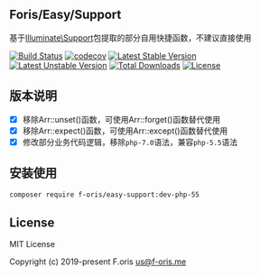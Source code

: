 ## Foris/Easy/Support

基于[Illuminate\Support](https://github.com/illuminate/support)包提取的部分自用快捷函数，不建议直接使用

[![Build Status](https://travis-ci.com/itsanr-oris/easy-support.svg?branch=master)](https://travis-ci.com/itsanr-oris/easy-support)
[![codecov](https://codecov.io/gh/itsanr-oris/easy-support/branch/master/graph/badge.svg)](https://codecov.io/gh/itsanr-oris/easy-support)
[![Latest Stable Version](https://poser.pugx.org/f-oris/easy-support/v/stable)](https://packagist.org/packages/f-oris/easy-support)
[![Latest Unstable Version](https://poser.pugx.org/f-oris/easy-support/v/unstable)](https://packagist.org/packages/f-oris/easy-support)
[![Total Downloads](https://poser.pugx.org/f-oris/easy-support/downloads)](https://packagist.org/packages/f-oris/easy-support)
[![License](https://poser.pugx.org/f-oris/easy-support/license)](LICENSE)

## 版本说明

- [x] 移除Arr::unset()函数，可使用Arr::forget()函数替代使用
- [x] 移除Arr::expect()函数，可使用Arr::except()函数替代使用
- [x] 修改部分业务代码逻辑，移除`php-7.0`语法，兼容`php-5.5`语法

## 安装使用

```bash
composer require f-oris/easy-support:dev-php-55
```

## License

MIT License

Copyright (c) 2019-present F.oris <us@f-oris.me>
